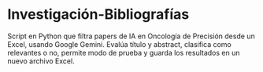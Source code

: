 # Investigación-Bibliografías
Script en Python que filtra papers de IA en Oncología de Precisión desde un Excel, usando Google Gemini. Evalúa título y abstract, clasifica como relevantes o no, permite modo de prueba y guarda los resultados en un nuevo archivo Excel.
